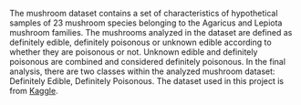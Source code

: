 The mushroom dataset contains a set of characteristics of hypothetical samples of 23 mushroom species belonging to the Agaricus and Lepiota mushroom families. The mushrooms analyzed in the dataset are defined as definitely edible, definitely poisonous or unknown edible according to whether they are poisonous or not. Unknown edible and definitely poisonous are combined and considered definitely poisonous. In the final analysis, there are two classes within the analyzed mushroom dataset: Definitely Edible, Definitely Poisonous.
The dataset used in this project is from [Kaggle](https://www.kaggle.com/datasets/uciml/mushroom-classification).
